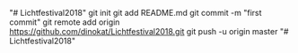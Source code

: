 "# Lichtfestival2018"  git init git add README.md git commit -m "first commit" git remote add origin https://github.com/dinokat/Lichtfestival2018.git git push -u origin master
"# Lichtfestival2018" 
